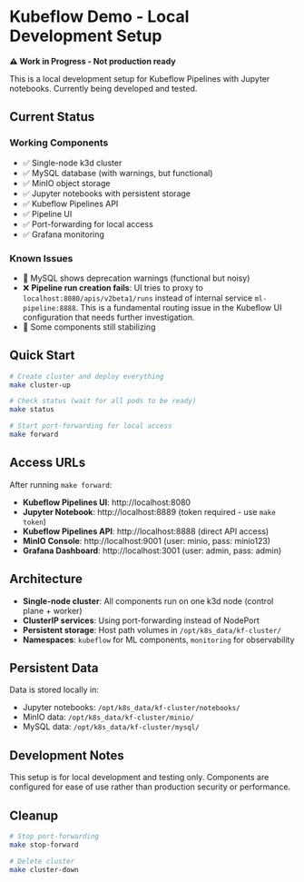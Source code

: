 # Kubeflow Demo - Local Development Setup

**⚠️ Work in Progress - Not production ready**

This is a local development setup for Kubeflow Pipelines with Jupyter notebooks. Currently being developed and tested.

## Current Status

### Working Components
- ✅ Single-node k3d cluster
- ✅ MySQL database (with warnings, but functional)
- ✅ MinIO object storage
- ✅ Jupyter notebooks with persistent storage
- ✅ Kubeflow Pipelines API
- ✅ Pipeline UI
- ✅ Port-forwarding for local access
- ✅ Grafana monitoring

### Known Issues
- 🔧 MySQL shows deprecation warnings (functional but noisy)
- ❌ **Pipeline run creation fails**: UI tries to proxy to `localhost:8080/apis/v2beta1/runs` instead of internal service `ml-pipeline:8888`. This is a fundamental routing issue in the Kubeflow UI configuration that needs further investigation.
- 🔧 Some components still stabilizing

## Quick Start

```bash
# Create cluster and deploy everything
make cluster-up

# Check status (wait for all pods to be ready)
make status

# Start port-forwarding for local access
make forward
```

## Access URLs

After running `make forward`:

- **Kubeflow Pipelines UI**: http://localhost:8080
- **Jupyter Notebook**: http://localhost:8889 (token required - use `make token`)
- **Kubeflow Pipelines API**: http://localhost:8888 (direct API access)
- **MinIO Console**: http://localhost:9001 (user: minio, pass: minio123)
- **Grafana Dashboard**: http://localhost:3001 (user: admin, pass: admin)

## Architecture

- **Single-node cluster**: All components run on one k3d node (control plane + worker)
- **ClusterIP services**: Using port-forwarding instead of NodePort
- **Persistent storage**: Host path volumes in `/opt/k8s_data/kf-cluster/`
- **Namespaces**: `kubeflow` for ML components, `monitoring` for observability

## Persistent Data

Data is stored locally in:
- Jupyter notebooks: `/opt/k8s_data/kf-cluster/notebooks/`
- MinIO data: `/opt/k8s_data/kf-cluster/minio/`
- MySQL data: `/opt/k8s_data/kf-cluster/mysql/`

## Development Notes

This setup is for local development and testing only. Components are configured for ease of use rather than production security or performance.

## Cleanup

```bash
# Stop port-forwarding
make stop-forward

# Delete cluster
make cluster-down
```